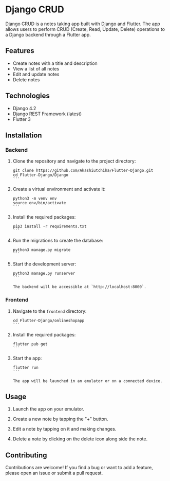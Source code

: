 # Django CRUD

Django CRUD is a notes taking app built with Django and Flutter. The app allows users to perform CRUD (Create, Read, Update, Delete) operations to a Django backend through a Flutter app.

## Features

- Create notes with a title and description
- View a list of all notes
- Edit and update notes
- Delete notes

## Technologies

- Django 4.2
- Django REST Framework (latest)
- Flutter 3

## Installation

### Backend

1. Clone the repository and navigate to the project directory:

   ````
   git clone https://github.com/Akashiutchiha/Flutter-Django.git
   cd Flutter-Django/Django
   ```

2. Create a virtual environment and activate it:

   ````
   python3 -m venv env
   source env/bin/activate
   ```

3. Install the required packages:

   ````
   pip3 install -r requirements.txt
   ```

4. Run the migrations to create the database:

   ````
   python3 manage.py migrate
   ```

5. Start the development server:

   ````
   python3 manage.py runserver
   ```

   The backend will be accessible at `http://localhost:8000`.

### Frontend

1. Navigate to the `frontend` directory:

   ````
   cd Flutter-Django/onlineshopapp
   ```

2. Install the required packages:

   ````
   flutter pub get
   ```

3. Start the app:

   ````
   flutter run
   ```

   The app will be launched in an emulator or on a connected device.

## Usage

1. Launch the app on your emulator.

2. Create a new note by tapping the "+" button.

3. Edit a note by tapping on it and making changes.

4. Delete a note by clicking on the delete icon along side the note.

## Contributing

Contributions are welcome! If you find a bug or want to add a feature, please open an issue or submit a pull request.



